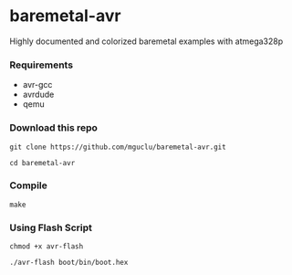 # baremetal-avr
Highly documented and colorized baremetal examples with atmega328p

### Requirements
* avr-gcc
* avrdude
* qemu     

### Download this repo
```shell
git clone https://github.com/mguclu/baremetal-avr.git
```
```shell
cd baremetal-avr
```
### Compile 
```shell
make
```

### Using Flash Script
```shell
chmod +x avr-flash
```

```shell
./avr-flash boot/bin/boot.hex
```

